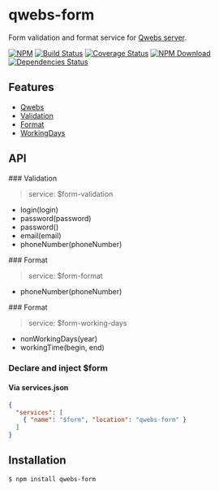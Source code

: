 # qwebs-form
Form validation and format service for [Qwebs server](https://www.npmjs.com/package/qwebs-form).

 [![NPM][npm-image]][npm-url]
 [![Build Status][travis-image]][travis-url]
 [![Coverage Status][coveralls-image]][coveralls-url]
 [![NPM Download][npm-image-download]][npm-url]
 [![Dependencies Status][david-dm-image]][david-dm-url]

## Features

  * [Qwebs](https://www.npmjs.com/package/qwebs-form)
  * [Validation](#validation)
  * [Format](#format)
  * [WorkingDays](#workingdays)

## API

<a name="validation"/>
### Validation

> service: $form-validation

  * login(login)
  * password(password)
  * password()
  * email(email)
  * phoneNumber(phoneNumber)

<a name="format"/>
### Format

> service: $form-format

  * phoneNumber(phoneNumber)

<a name="workingdays"/>
### Format

> service: $form-working-days

  * nonWorkingDays(year)
  * workingTime(begin, end)

### Declare and inject $form

#### Via services.json
```services.json
{
  "services": [
    { "name": "$form", "location": "qwebs-form" }
  ]
}
```

## Installation

```bash
$ npm install qwebs-form
```

[npm-image]: https://img.shields.io/npm/v/qwebs-form.svg
[npm-image-download]: https://img.shields.io/npm/dm/qwebs-form.svg
[npm-url]: https://npmjs.org/package/qwebs-form
[travis-image]: https://travis-ci.org/BenoitClaveau/qwebs-form.svg?branch=master
[travis-url]: https://travis-ci.org/BenoitClaveau/qwebs-form
[coveralls-image]: https://coveralls.io/repos/BenoitClaveau/qwebs-form/badge.svg?branch=master&service=github
[coveralls-url]: https://coveralls.io/github/BenoitClaveau/qwebs-form?branch=master
[david-dm-image]: https://david-dm.org/BenoitClaveau/qwebs-form/status.svg
[david-dm-url]: https://david-dm.org/BenoitClaveau/qwebs-form
